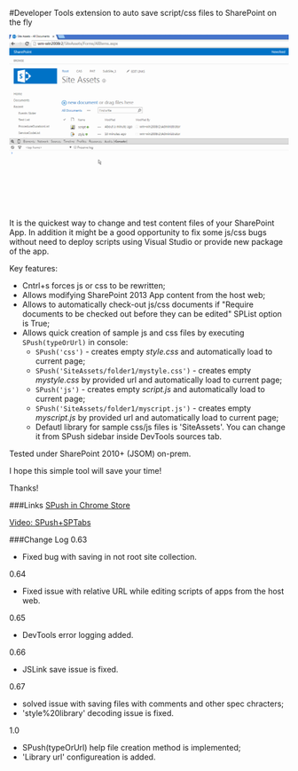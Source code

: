 
#Developer Tools extension to auto save script/css files to SharePoint on the fly

![Example](../_promo/SPush/sample.gif?raw=true "Live usage example")

It is the quickest way to change and test content files of your SharePoint App. 
In addition it might be a good opportunity to fix some js/css bugs without need to deploy scripts using Visual Studio or provide new package of the app.

Key features:

* Cntrl+s forces js or css to be rewritten;
* Allows modifying SharePoint 2013 App content from the host web;
* Allows to automatically check-out js/css documents if "Require documents to be checked out before they can be edited" SPList option is True;
* Allows quick creation of sample js and css files by executing `SPush(typeOrUrl)` in console:
	* `SPush('css')` - creates empty *style.css* and automatically load to current page;
	* `SPush('SiteAssets/folder1/mystyle.css')` - creates empty *mystyle.css* by provided url and automatically load to current page;
	* `SPush('js')` - creates empty *script.js* and automatically load to current page;
	* `SPush('SiteAssets/folder1/myscript.js')` - creates empty *myscript.js* by provided url and automatically load to current page;
	* Defautl library for sample css/js files is 'SiteAssets'. You can change it from SPush sidebar inside DevTools sources tab.


Tested under SharePoint 2010+ (JSOM) on-prem.

I hope this simple tool will save your time!

Thanks!

###Links
[SPush in Chrome Store](https://chrome.google.com/webstore/detail/spush/bdeilgnnljmooaheogonhpggepnhhlhf)

[Video: SPush+SPTabs](https://chrome.google.com/webstore/detail/spush/bdeilgnnljmooaheogonhpggepnhhlhf)

###Change Log
0.63
* Fixed bug with saving in not root site collection.

0.64
* Fixed issue with relative URL while editing scripts of apps from the host web.

0.65
* DevTools error logging added.

0.66
* JSLink save issue is fixed.

0.67
* solved issue with saving files with comments and other spec chracters;
* 'style%20library' decoding issue is fixed.

1.0
* SPush(typeOrUrl) help file creation method is implemented;
* 'Library url' configureation is added.
